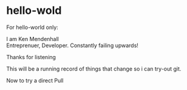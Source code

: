 # hello-wold
For hello-world only:


I am Ken Mendenhall<br>
  Entreprenuer, Developer. Constantly failing upwards!
  
  Thanks for listening
  
 This will be a running record of things that change so i can try-out git.
 
 Now to try a direct Pull

